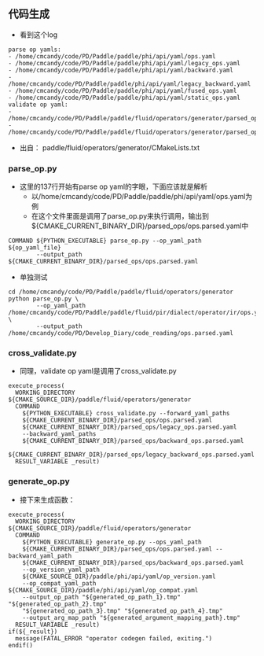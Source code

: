 




## 代码生成
- 看到这个log
```shell
parse op yamls:
- /home/cmcandy/code/PD/Paddle/paddle/phi/api/yaml/ops.yaml
- /home/cmcandy/code/PD/Paddle/paddle/phi/api/yaml/legacy_ops.yaml
- /home/cmcandy/code/PD/Paddle/paddle/phi/api/yaml/backward.yaml
- /home/cmcandy/code/PD/Paddle/paddle/phi/api/yaml/legacy_backward.yaml
- /home/cmcandy/code/PD/Paddle/paddle/phi/api/yaml/fused_ops.yaml
- /home/cmcandy/code/PD/Paddle/paddle/phi/api/yaml/static_ops.yaml
validate op yaml:
- /home/cmcandy/code/PD/Paddle/paddle/fluid/operators/generator/parsed_ops/ops.parsed.yaml
- /home/cmcandy/code/PD/Paddle/paddle/fluid/operators/generator/parsed_ops/backward_ops.parsed.yaml
```
- 出自：
paddle/fluid/operators/generator/CMakeLists.txt


### parse_op.py 
- 这里的137行开始有parse op yaml的字眼，下面应该就是解析
    - 以/home/cmcandy/code/PD/Paddle/paddle/phi/api/yaml/ops.yaml为例
    - 在这个文件里面是调用了parse_op.py来执行调用，输出到${CMAKE_CURRENT_BINARY_DIR}/parsed_ops/ops.parsed.yaml中
```shell
COMMAND ${PYTHON_EXECUTABLE} parse_op.py --op_yaml_path ${op_yaml_file}
        --output_path ${CMAKE_CURRENT_BINARY_DIR}/parsed_ops/ops.parsed.yaml
```


- 单独测试
```shell
cd /home/cmcandy/code/PD/Paddle/paddle/fluid/operators/generator
python parse_op.py \
        --op_yaml_path /home/cmcandy/code/PD/Paddle/paddle/fluid/pir/dialect/operator/ir/ops.yaml \
        --output_path /home/cmcandy/code/PD/Develop_Diary/code_reading/ops.parsed.yaml

```



### cross_validate.py 

- 同理，validate op yaml是调用了cross_validate.py 
```shell
execute_process(
  WORKING_DIRECTORY ${CMAKE_SOURCE_DIR}/paddle/fluid/operators/generator
  COMMAND
    ${PYTHON_EXECUTABLE} cross_validate.py --forward_yaml_paths
    ${CMAKE_CURRENT_BINARY_DIR}/parsed_ops/ops.parsed.yaml
    ${CMAKE_CURRENT_BINARY_DIR}/parsed_ops/legacy_ops.parsed.yaml
    --backward_yaml_paths
    ${CMAKE_CURRENT_BINARY_DIR}/parsed_ops/backward_ops.parsed.yaml
    ${CMAKE_CURRENT_BINARY_DIR}/parsed_ops/legacy_backward_ops.parsed.yaml
  RESULT_VARIABLE _result)
```


### generate_op.py

- 接下来生成函数：
```shell
execute_process(
  WORKING_DIRECTORY ${CMAKE_SOURCE_DIR}/paddle/fluid/operators/generator
  COMMAND
    ${PYTHON_EXECUTABLE} generate_op.py --ops_yaml_path
    ${CMAKE_CURRENT_BINARY_DIR}/parsed_ops/ops.parsed.yaml --backward_yaml_path
    ${CMAKE_CURRENT_BINARY_DIR}/parsed_ops/backward_ops.parsed.yaml
    --op_version_yaml_path
    ${CMAKE_SOURCE_DIR}/paddle/phi/api/yaml/op_version.yaml
    --op_compat_yaml_path ${CMAKE_SOURCE_DIR}/paddle/phi/api/yaml/op_compat.yaml
    --output_op_path "${generated_op_path_1}.tmp" "${generated_op_path_2}.tmp"
    "${generated_op_path_3}.tmp" "${generated_op_path_4}.tmp"
    --output_arg_map_path "${generated_argument_mapping_path}.tmp"
  RESULT_VARIABLE _result)
if(${_result})
  message(FATAL_ERROR "operator codegen failed, exiting.")
endif()

```